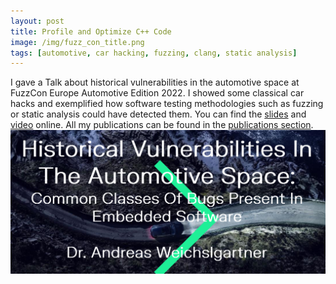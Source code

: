 ```yaml
---
layout: post
title: Profile and Optimize C++ Code
image: /img/fuzz_con_title.png
tags: [automotive, car hacking, fuzzing, clang, static analysis]
---
```

I gave a Talk about historical vulnerabilities in the automotive space at FuzzCon Europe Automotive Edition 2022. I showed some classical car hacks and exemplified how software testing methodologies such as fuzzing or static analysis could have detected them.  You can find the [slides](andreas_weichslgartner_fuzzcon.pdf) and [video](https://www.youtube.com/watch?v=x9C9_ipD3HI) online.
All my publications can be found in the [
    publications section](/publications).
![](../img/fuzz_con_title.png)